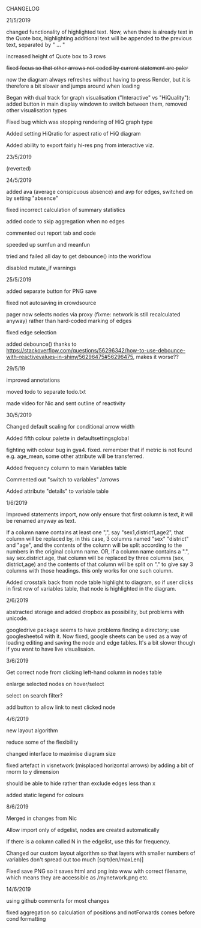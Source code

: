 CHANGELOG

21/5/2019 

changed functionality of highlighted text. Now, when there is already text in the Quote box, highlighting additional text will be appended to the previous text, separated by " ... "

increased height of Quote box to 3 rows

~~fixed focus so that other arrows not coded by current statement are paler~~

now the diagram always refreshes without having to press Render, but it is therefore a bit slower and jumps around when loading

Began with dual track for graph visualisation ("Interactive" vs "HiQuality"):  added button in main display windown to switch between them, removed other visualisation types

Fixed bug which was stopping rendering of HiQ graph type

Added setting HiQratio for aspect ratio of HiQ diagram

Added ability to export fairly hi-res png from interactive viz.

23/5/2019

(reverted)

24/5/2019

added ava (average conspicuous absence) and avp for edges, switched on by setting "absence"

fixed incorrect calculation of summary statistics

added code to skip aggregation when no edges

commented out report tab and code

speeded up sumfun and meanfun

tried and failed all day to get debounce() into the workflow

disabled mutate_if warnings

25/5/2019

added separate button for PNG save

fixed not autosaving in crowdsource

pager now selects nodes via proxy (fixme: network is still recalculated anyway) rather than hard-coded marking of edges

fixed edge selection

added debounce() thanks to https://stackoverflow.com/questions/56296342/how-to-use-debounce-with-reactivevalues-in-shiny/56296475#56296475, makes it worse??

29/5/19

improved annotations

moved todo to separate todo.txt

made video for Nic and sent outline of reactivity

30/5/2019

Changed default scaling for conditional arrow width

Added fifth colour palette in defaultsettingsglobal

fighting with colour bug in gya4. fixed. remember that if metric is not found e.g. age_mean, some other attribute will be transferred.

Added frequency column to main Variables table 

Commented out "switch to variables" /arrows 

Added attribute "details" to variable table

1/6/2019

Improved statements import, now only ensure that first column is text, it will be renamed anyway as text. 

If a column name contains at least one ",", say "sex1,district1,age2", that column will be replaced by, in this case, 3 columns named "sex" "district" and "age", and the contents of the column will be split according to the numbers in the original column name. OR, if a column name contains a ".", say sex.district.age, that column will be replaced by three columns (sex, district,age) and the contents of that column will be split on "." to give say 3 columns with those headings. this only works for one such column.

Added crosstalk back from node table highlight to diagram, so if user clicks in first row of variables table, that node is highlighted in the diagram.

2/6/2019

abstracted storage and added dropbox as possibility, but problems with unicode.

googledrive package seems to have problems finding a directory; use googlesheets4 with it. Now fixed, google sheets can be used as a way of loading editing and saving the node and edge tables. It's a bit slower though if you want to have live visualisaion.

3/6/2019

Get correct node from clicking left-hand column in nodes table

enlarge selected nodes on hover/select

select on search filter?

add button to allow link to next clicked node

4/6/2019

new layout algorithm

reduce some of the flexibility

changed interface to maximise diagram size

fixed artefact in visnetwork (misplaced horizontal arrows) by adding a bit of rnorm to y dimension

should be able to hide rather than exclude edges less than x

added static legend for colours

8/6/2019

Merged in changes from Nic

Allow import only of edgelist, nodes are created automatically

If there is a column called N in the edgelist, use this for frequency.

Changed our custom layout algorithm so that layers with smaller numbers of variables don't spread out too much [sqrt(len/maxLen)]

Fixed save PNG so it saves html and png into www with correct filename, which means they are accessible as /mynetwork.png etc. 

14/6/2019

using github comments for most changes

fixed aggregation so calculation of positions and notForwards comes before cond formatting



